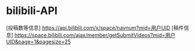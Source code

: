 # bilibili-API
[投稿数等信息]
https://api.bilibili.com/x/space/navnum?mid=用户UID
[稿件信息]
https://space.bilibili.com/ajax/member/getSubmitVideos?mid=用户UID&page=1&pagesize=25
